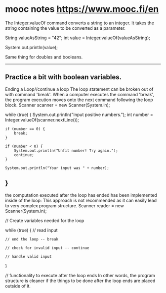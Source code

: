 # mooc notes  https://www.mooc.fi/en
The Integer.valueOf command converts a string to an integer. It takes the string containing the value to be converted as a parameter.

String valueAsString = "42";
int value = Integer.valueOf(valueAsString);

System.out.println(value);

Same thing for doubles and booleans.

--------------------
Practice a bit with boolean variables.
---------------------
Ending a Loop//continue a loop
The loop statement can be broken out of with command 'break'. When a computer executes the command 'break', the program execution moves onto the next command following the loop block.
Scanner scanner = new Scanner(System.in);

while (true) {
    System.out.println("Input positive numbers.");
    int number = Integer.valueOf(scanner.nextLine());

    if (number == 0) {
        break;
    }

    if (number < 0) {
        System.out.println("Unfit number! Try again.");
        continue;
    }

    System.out.println("Your input was " + number);
}
----------------------------------------
 the computation executed after the loop has ended has been implemented inside of the loop: This approach is not recommended as it can easily lead to very complex program structure.
Scanner reader = new Scanner(System.in);

// Create variables needed for the loop

while (true) {
    // read input

    // end the loop -- break

    // check for invalid input -- continue

    // handle valid input
}

// functionality to execute after the loop ends
In other words, the program structure is cleaner if the things to be done after the loop ends are placed outside of it.
